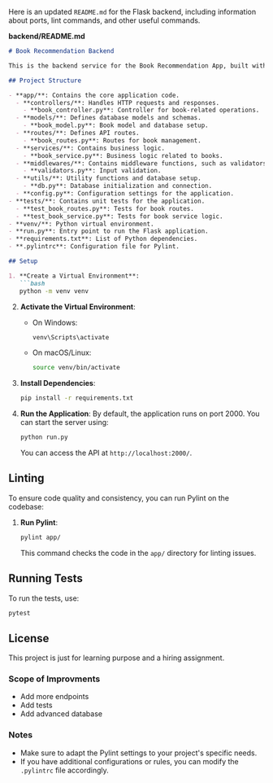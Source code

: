 Here is an updated `README.md` for the Flask backend, including information about ports, lint commands, and other useful commands.

**backend/README.md**
```markdown
# Book Recommendation Backend

This is the backend service for the Book Recommendation App, built with Flask. It provides endpoints for managing books, including adding, retrieving, and deleting books, as well as recommending books based on genres.

## Project Structure

- **app/**: Contains the core application code.
  - **controllers/**: Handles HTTP requests and responses.
    - **book_controller.py**: Controller for book-related operations.
  - **models/**: Defines database models and schemas.
    - **book_model.py**: Book model and database setup.
  - **routes/**: Defines API routes.
    - **book_routes.py**: Routes for book management.
  - **services/**: Contains business logic.
    - **book_service.py**: Business logic related to books.
  - **middlewares/**: Contains middleware functions, such as validators.
    - **validators.py**: Input validation.
  - **utils/**: Utility functions and database setup.
    - **db.py**: Database initialization and connection.
  - **config.py**: Configuration settings for the application.
- **tests/**: Contains unit tests for the application.
  - **test_book_routes.py**: Tests for book routes.
  - **test_book_service.py**: Tests for book service logic.
- **venv/**: Python virtual environment.
- **run.py**: Entry point to run the Flask application.
- **requirements.txt**: List of Python dependencies.
- **.pylintrc**: Configuration file for Pylint.

## Setup

1. **Create a Virtual Environment**:
   ```bash
   python -m venv venv
   ```

2. **Activate the Virtual Environment**:
   - On Windows:
     ```bash
     venv\Scripts\activate
     ```
   - On macOS/Linux:
     ```bash
     source venv/bin/activate
     ```

3. **Install Dependencies**:
   ```bash
   pip install -r requirements.txt
   ```

4. **Run the Application**:
   By default, the application runs on port 2000. You can start the server using:
   ```bash
   python run.py
   ```
   You can access the API at `http://localhost:2000/`.

## Linting

To ensure code quality and consistency, you can run Pylint on the codebase:

1. **Run Pylint**:
   ```bash
   pylint app/
   ```

   This command checks the code in the `app/` directory for linting issues.

## Running Tests

To run the tests, use:
```bash
pytest
```

## License

This project is just for learning purpose and a hiring assignment.

### Scope of Improvments
- Add more endpoints
- Add tests
- Add advanced database

### Notes
- Make sure to adapt the Pylint settings to your project's specific needs.
- If you have additional configurations or rules, you can modify the `.pylintrc` file accordingly.
